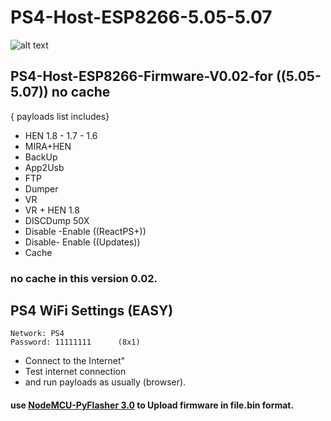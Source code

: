 # PS4-Host-ESP8266-5.05-5.07

![alt text](https://1.bp.blogspot.com/-rGvMQKJlnPU/W_gz1AXWu3I/AAAAAAAAAd8/UY2qlSBtv9Qq3VNKnJalEbXu4FjGV9LMgCLcBGAs/s1600/NEWGAME.png "image title")


## PS4-Host-ESP8266-Firmware-V0.02-for ((5.05-5.07)) no cache

{ payloads list includes} 

* HEN 1.8 - 1.7 - 1.6
* MIRA+HEN
* BackUp
* App2Usb
* FTP
* Dumper
* VR
* VR + HEN 1.8
* DISCDump 50X
* Disable -Enable ((ReactPS+))
* Disable- Enable ((Updates))
* Cache
### no cache in this version 0.02.

## PS4 WiFi Settings (EASY)
```
Network: PS4
Password: 11111111      (8x1)
```

* Connect to the Internet"
* Test internet connection
* and run payloads as usually (browser). 
#### use [NodeMCU-PyFlasher 3.0](https://github.com/marcelstoer/nodemcu-pyflasher/releases) to Upload firmware in file.bin format. 
